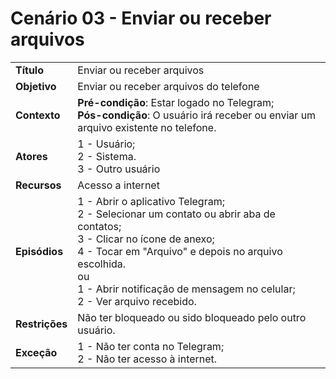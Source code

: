 # Cenário 03 - Enviar ou receber arquivos

|                |                                                                                                                                                                                                                                                                                |
| -------------- | :----------------------------------------------------------------------------------------------------------------------------------------------------------------------------------------------------------------------------------------------------------------------------- |
| **Título**     | Enviar ou receber arquivos                                                                                                                                                                                                                                                     |
| **Objetivo**   | Enviar ou receber arquivos do telefone                                                                                                                                                                                                                                         |
| **Contexto**   | **Pré-condição**: Estar logado no Telegram;<br>**Pós-condição**: O usuário irá receber ou enviar um arquivo existente no telefone.                                                                                                                                             |
| **Atores**     | 1 - Usuário;<br> 2 - Sistema. <br> 3 - Outro usuário                                                                                                                                                                                                                           |
| **Recursos**   | Acesso a internet                                                                                                                                                                                                                                                              |
| **Episódios**  | 1 - Abrir o aplicativo Telegram; <br> 2 - Selecionar um contato ou abrir aba de contatos; <br>3 - Clicar no ícone de anexo; <br>4 - Tocar em "Arquivo" e depois no arquivo escolhida.<br> ou <br> 1 - Abrir notificação de mensagem no celular; <br> 2 - Ver arquivo recebido. |
| **Restrições** | Não ter bloqueado ou sido bloqueado pelo outro usuário.                                                                                                                                                                                                                        |
| **Exceção**    | 1 - Não ter conta no Telegram;<br> 2 - Não ter acesso à internet.                                                                                                                                                                                                              |
